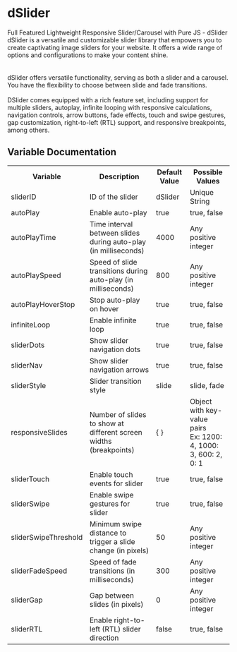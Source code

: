 # dSlider
Full Featured Lightweight Responsive Slider/Carousel with Pure JS - dSlider
dSlider is a versatile and customizable slider library that empowers you to create captivating image sliders for your website. It offers a wide range of options and configurations to make your content shine.
<br><br>
<br>
dSlider offers versatile functionality, serving as both a slider and a carousel. 
<br>
You have the flexibility to choose between slide and fade transitions. 
<br><br>
DSlider comes equipped with a rich feature set, including support for multiple sliders, autoplay, infinite looping with responsive calculations, navigation controls, arrow buttons, fade effects, touch and swipe gestures, gap customization, right-to-left (RTL) support, and responsive breakpoints, among others.

<h2>Variable Documentation</h2>
  <table>
    <tr>
      <th>Variable</th>
      <th>Description</th>
      <th>Default Value</th>
      <th>Possible Values</th>
    </tr>
    <tr>
      <td>sliderID</td>
      <td>ID of the slider</td>
      <td>dSlider</td>
      <td>Unique String</td>
    </tr>
    <tr>
      <td>autoPlay</td>
      <td>Enable auto-play</td>
      <td>true</td>
      <td>true, false</td>
    </tr>
    <tr>
      <td>autoPlayTime</td>
      <td>Time interval between slides during auto-play (in milliseconds)</td>
      <td>4000</td>
      <td>Any positive integer</td>
    </tr>
    <tr>
      <td>autoPlaySpeed</td>
      <td>Speed of slide transitions during auto-play (in milliseconds)</td>
      <td>800</td>
      <td>Any positive integer</td>
    </tr>
    <tr>
      <td>autoPlayHoverStop</td>
      <td>Stop auto-play on hover</td>
      <td>true</td>
      <td>true, false</td>
    </tr>
    <tr>
      <td>infiniteLoop</td>
      <td>Enable infinite loop</td>
      <td>true</td>
      <td>true, false</td>
    </tr>
    <tr>
      <td>sliderDots</td>
      <td>Show slider navigation dots</td>
      <td>true</td>
      <td>true, false</td>
    </tr>
    <tr>
      <td>sliderNav</td>
      <td>Show slider navigation arrows</td>
      <td>true</td>
      <td>true, false</td>
    </tr>
    <tr>
      <td>sliderStyle</td>
      <td>Slider transition style</td>
      <td>slide</td>
      <td>slide, fade</td>
    </tr>
    <tr>
      <td>responsiveSlides</td>
      <td>Number of slides to show at different screen widths (breakpoints)</td>
      <td>{ }</td>
      <td>Object with key-value pairs<br>Ex: 1200: 4, 1000: 3, 600: 2, 0: 1</td>
    </tr>
    <tr>
      <td>sliderTouch</td>
      <td>Enable touch events for slider</td>
      <td>true</td>
      <td>true, false</td>
    </tr>
    <tr>
      <td>sliderSwipe</td>
      <td>Enable swipe gestures for slider</td>
      <td>true</td>
      <td>true, false</td>
    </tr>
    <tr>
      <td>sliderSwipeThreshold</td>
      <td>Minimum swipe distance to trigger a slide change (in pixels)</td>
      <td>50</td>
      <td>Any positive integer</td>
    </tr>
    <tr>
      <td>sliderFadeSpeed</td>
      <td>Speed of fade transitions (in milliseconds)</td>
      <td>300</td>
      <td>Any positive integer</td>
    </tr>
    <tr>
      <td>sliderGap</td>
      <td>Gap between slides (in pixels)</td>
      <td>0</td>
      <td>Any positive integer</td>
    </tr>
    <tr>
      <td>sliderRTL</td>
      <td>Enable right-to-left (RTL) slider direction</td>
      <td>false</td>
      <td>true, false</td>
    </tr>
  </table>
